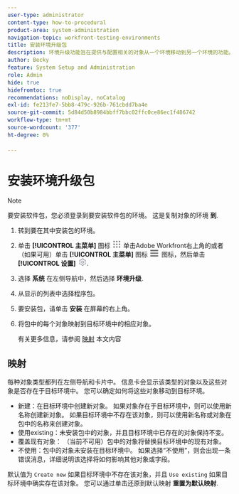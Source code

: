 ```yaml
---
user-type: administrator
content-type: how-to-procedural
product-area: system-administration
navigation-topic: workfront-testing-environments
title: 安装环境升级包
description: 环境升级功能旨在提供与配置相关的对象从一个环境移动到另一个环境的功能。 了解如何将环境升级包安装到目标环境中。
author: Becky
feature: System Setup and Administration
role: Admin
hide: true
hidefromtoc: true
recommendations: noDisplay, noCatalog
exl-id: fe213fe7-5bb8-479c-926b-761cbdd7ba4e
source-git-commit: 5d84d50b8984bbff7bbc02ffc0ce86ec1f486742
workflow-type: tm+mt
source-wordcount: '377'
ht-degree: 0%

---
```


# 安装环境升级包

>[!NOTE]
>
>要安装软件包，您必须登录到要安装软件包的环境。 这是复制对象的环境 **到**.

1. 转到要在其中安装包的环境。
1. 单击 **[!UICONTROL 主菜单]** 图标 ![主菜单](/help/_includes/assets/main-menu-icon.png) 单击Adobe Workfront右上角的或者（如果可用）单击 **[!UICONTROL 主菜单]** 图标 ![主菜单](/help/_includes/assets/main-menu-icon-left-nav.png) 图标，然后单击 **[!UICONTROL 设置]** ![“设置”图标](/help/_includes/assets/gear-icon-setup.png).
1. 选择 **系统** 在左侧导航中，然后选择 **环境升级**.
1. 从显示的列表中选择程序包。
1. 要安装包，请单击 **安装** 在屏幕的右上角。
1. 将包中的每个对象映射到目标环境中的相应对象。

   有关更多信息，请参阅 [映射](#mapping) 本文内容


## 映射

每种对象类型都列在左侧导航和卡片中。 信息卡会显示该类型的对象以及这些对象是否存在于目标环境中。 您可以确定如何将这些对象移动到目标环境。

* 新建：在目标环境中创建新对象。 如果对象存在于目标环境中，则可以使用新名称创建新对象。 如果目标环境中不存在该对象，则可以使用新名称或对象在包中的名称来创建对象。
* 使用existing：未安装包中的对象，并且目标环境中已存在的对象保持不变。
* 覆盖现有对象： （当前不可用）包中的对象将替换目标环境中的现有对象。
* 不使用：包中的对象未安装在目标环境中。 如果选择“不使用”，则会出现一条错误消息，详细说明该选择将如何影响其他对象或字段。

默认值为 `Create new` 如果目标环境中不存在该对象，并且 `Use existing` 如果目标环境中确实存在该对象。 您可以通过单击还原到默认映射 **重置为默认映射**.



<!--
## Collisions

A collision occurs when <!--???--.

In Workfront, a potential collision is marked with a blue dot. You can select 

You can select whether to show all package contents, or collisions only.

## Comparison tool

-->
